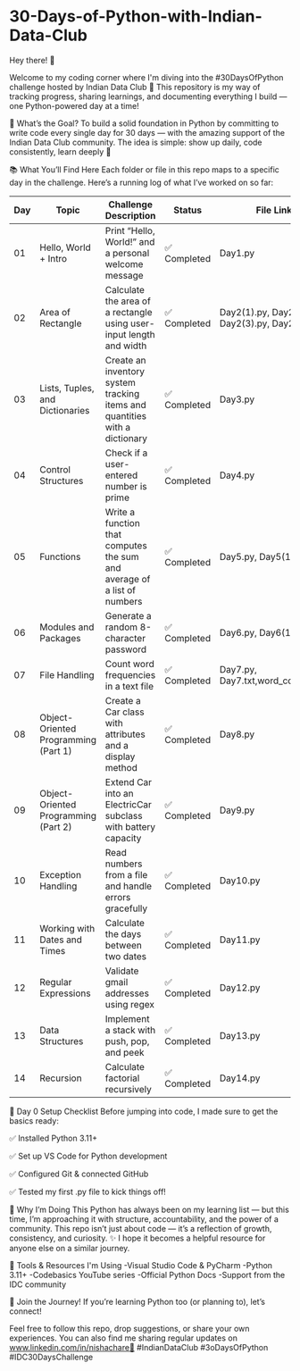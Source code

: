 # 30-Days-of-Python-with-Indian-Data-Club

Hey there! 👋

Welcome to my coding corner where I'm diving into the #30DaysOfPython challenge hosted by Indian Data Club 🚀
This repository is my way of tracking progress, sharing learnings, and documenting everything I build — one Python-powered day at a time!

🎯 What’s the Goal?
To build a solid foundation in Python by committing to write code every single day for 30 days — with the amazing support of the Indian Data Club community. The idea is simple: show up daily, code consistently, learn deeply 💪

📚 What You’ll Find Here
Each folder or file in this repo maps to a specific day in the challenge.
Here’s a running log of what I’ve worked on so far:

| Day | Topic                            | Challenge Description                                               | Status         | File Link|
| --- | -------------------------------- | ------------------------------------------------------------        | ---------------| ------- |
| 01  | Hello, World + Intro             | Print “Hello, World!” and a personal welcome message                | ✅ Completed  |Day1.py |
| 02  | Area of Rectangle                | Calculate the area of a rectangle using user-input length and width | ✅ Completed  |Day2(1).py, Day2(2).py, Day2(3).py, Day2.py   |
| 03  | Lists, Tuples, and Dictionaries  | Create an inventory system tracking items and quantities with a dictionary|✅ Completed | Day3.py |
| 04  | Control Structures               | Check if a user-entered number is prime                              | ✅ Completed  | Day4.py |
| 05  | Functions                        | Write a function that computes the sum and average of a list of numbers | ✅ Completed | Day5.py, Day5(1).py |  
| 06  | Modules and Packages             | Generate a random 8-character password                                |✅ Completed | Day6.py, Day6(1).py |   
|07   | File Handling                    | Count word frequencies in a text file                                |✅ Completed | Day7.py, Day7.txt,word_counts.csv | 
| 08  | Object-Oriented Programming (Part 1)|Create a Car class with attributes and a display method            | ✅ Completed | Day8.py |
|09   | Object-Oriented Programming (Part 2)|Extend Car into an ElectricCar subclass with battery capacity      |✅ Completed | Day9.py |
|10   |Exception Handling                |Read numbers from a file and handle errors gracefully                 |✅ Completed | Day10.py |
|11   |Working with Dates and Times      |Calculate the days between two dates                                  |✅ Completed | Day11.py |
|12   |Regular Expressions               | Validate gmail addresses using regex                                 |✅ Completed | Day12.py |
|13   | Data Structures                  |  Implement a stack with push, pop, and peek                          |✅ Completed | Day13.py |
|14   |Recursion                         | Calculate factorial recursively                                      |✅ Completed | Day14.py |







🔧 Day 0 Setup Checklist
Before jumping into code, I made sure to get the basics ready:

✅ Installed Python 3.11+

✅ Set up VS Code for Python development

✅ Configured Git & connected GitHub

✅ Tested my first .py file to kick things off!

🧠 Why I’m Doing This
Python has always been on my learning list — but this time, I’m approaching it with structure, accountability, and the power of a community.
This repo isn’t just about code — it’s a reflection of growth, consistency, and curiosity. ✨
I hope it becomes a helpful resource for anyone else on a similar journey.

🧰 Tools & Resources I'm Using
-Visual Studio Code & PyCharm
-Python 3.11+
-Codebasics YouTube series
-Official Python Docs
-Support from the IDC community

📢 Join the Journey!
If you’re learning Python too (or planning to), let’s connect!

Feel free to follow this repo, drop suggestions, or share your own experiences.
You can also find me sharing regular updates on  www.linkedin.com/in/nishachare💬
#IndianDataClub #3oDaysOfPython #IDC30DaysChallenge
